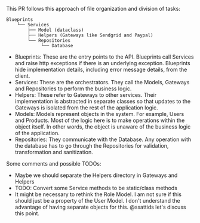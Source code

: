 This PR follows this approach of file organization and division of tasks:

```
Blueprints
    └── Services
        ├── Model (dataclass)
        ├── Helpers (Gateways like Sendgrid and Paypal)
        └── Repositories
             └── Database
```

- Blueprints: These are the entry points to the API. Blueprints call Services and raise http exceptions if there is an underlying exception. Blueprints hide implementation details, including error message details, from the client.
- Services: These are the orchestrators. They call the Models, Gateways and Repositories to perform the business logic.
- Helpers: These refer to Gateways to other services. Their implementation is abstracted in separate classes so that updates to the Gateways is isolated from the rest of the application logic.
- Models: Models represent objects in the system. For example, Users and Products. Most of the logic here is to make operations within the object itself. In other words, the object is unaware of the business logic of the application.
- Repositories: They communicate with the Database. Any operation with the database has to go through the Repositories for validation, transformation and sanitization.

Some comments and possible TODOs:
- Maybe we should separate the Helpers directory in Gateways and Helpers
- TODO: Convert some Service methods to be static/class methods
- It might be necessary to rethink the Role Model. I am not sure if this should just be a property of the User Model. I don't understand the advantage of having separate objects for this. @ssattids let's discuss this point.
